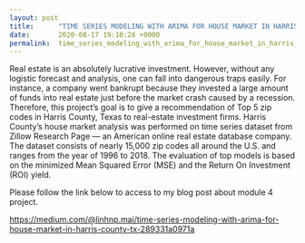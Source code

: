```yaml
---
layout: post
title:      "TIME SERIES MODELING WITH ARIMA FOR HOUSE MARKET IN HARRIS COUNTY, TX"
date:       2020-08-17 19:10:28 +0000
permalink:  time_series_modeling_with_arima_for_house_market_in_harris_county_tx
---
```




Real estate is an absolutely lucrative investment. However, without any logistic forecast and analysis, one can fall into dangerous traps easily. For instance, a company went bankrupt because they invested a large amount of funds into real estate just before the market crash caused by a recession. Therefore, this project’s goal is to give a recommendation of Top 5 zip codes in Harris County, Texas to real-estate investment firms. Harris County’s house market analysis was performed on time series dataset from Zillow Research Page — an American online real estate database company. The dataset consists of nearly 15,000 zip codes all around the U.S. and ranges from the year of 1996 to 2018. The evaluation of top models is based on the minimized Mean Squared Error (MSE) and the Return On Investment (ROI) yield.


Please follow the link below to access to my blog post about module 4 project. 

https://medium.com/@linhnp.mai/time-series-modeling-with-arima-for-house-market-in-harris-county-tx-289331a0971a
